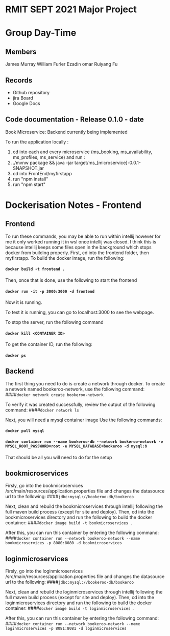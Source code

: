 # RMIT SEPT 2021 Major Project

# Group Day-Time

## Members
James Murray
William Furler
Ezadin omar
Ruiyang Fu

## Records

* Github repository 
* jira Board 
* Google Docs 

	
## Code documentation - Release 0.1.0 - date
Book Microservice: Backend currently being implemented
  

To run the application locally : 
1) cd into each and every microservice (ms_booking, ms_availability, ms_profiles, ms_service) and run :
2) ./mvnw package && java -jar target/ms_[microservice]-0.0.1-SNAPSHOT.jar
3) cd into FrontEnd/myfirstapp
4) run "npm install"
5) run "npm start"

# Dockerisation Notes - Frontend

## Frontend
To run these commands, you may be able to run within intellij however for me it only worked running it in wsl once intellij was closed. I think this is because intellij keeps some files open in the background which stops docker from building properly.
First, cd into the frontend folder, then myfirstapp.
To build the docker image, run the following:
#### `docker build -t frontend .`

Then, once that is done, use the following to start the frontend
#### `docker run -it -p 3000:3000 -d frontend`

Now it is running.

To test it is running, you can go to localhost:3000 to see the webpage.

To stop the server, run the following command
#### `docker kill <CONTAINER ID>`

To get the container ID, run the following:
#### `docker ps`

## Backend
The first thing you need to do is create a network through docker. 
To create a network named bookeroo-network, use the following command:
####`docker network create bookeroo-network`

To verify it was created successfully, review the output of the following command:
####`docker network ls`

Next, you will need a mysql container image
Use the following commands:
#### `docker pull mysql`
#### `docker container run --name bookeroo-db --network bookeroo-network -e MYSQL_ROOT_PASSWORD=root -e MYSQL_DATABASE=bookeroo -d mysql:8`

That should be all you will need to do for the setup

## bookmicroservices
Firsly, go into the bookmicroservices /src/main/resources/application.properties file and changes the datasource url to the following: 
####`jdbc:mysql://bookeroo-db/bookeroo`

Next, clean and rebuild the bookmicroservices through intellij following the full maven build process (except for site and deploy).
Then, cd into the bookmicroservices directory and run the following to build the docker container:
####`docker image build -t bookmicroservices .`

After this, you can run this container by entering the following command:
####`docker container run --network bookeroo-network --name bookmicroservices -p 8080:8080 -d bookmicroservices`


## loginmicroservices
Firsly, go into the loginmicroservices /src/main/resources/application.properties file and changes the datasource url to the following:
####`jdbc:mysql://bookeroo-db/bookeroo`

Next, clean and rebuild the loginmicroservices through intellij following the full maven build process (except for site and deploy).
Then, cd into the loginmicroservices directory and run the following to build the docker container:
####`docker image build -t loginmicroservices .`

After this, you can run this container by entering the following command:
####`docker container run --network bookeroo-network --name loginmicroservices -p 8081:8081 -d loginmicroservices`

